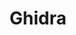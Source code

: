 ---
git: https://github.com/NationalSecurityAgency/ghidra
logohandle: ghidra-sre
sort: ghidra-sre
title: Ghidra
website: https://ghidra-sre.org/
---